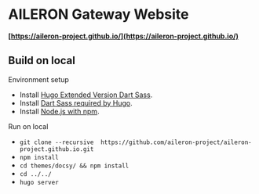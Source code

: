 # AILERON Gateway Website

**[https://aileron-project.github.io/](https://aileron-project.github.io/)**

## Build on local

Environment setup

- Install [Hugo Extended Version Dart Sass](https://gohugo.io/installation/).
- Install [Dart Sass required by Hugo](https://gohugo.io/installation/).
- Install [Node.js with npm](https://nodejs.org/en/download).

Run on local

- `git clone --recursive  https://github.com/aileron-project/aileron-project.github.io.git`
- `npm install`
- `cd themes/docsy/ && npm install`
- `cd ../../`
- `hugo server`
